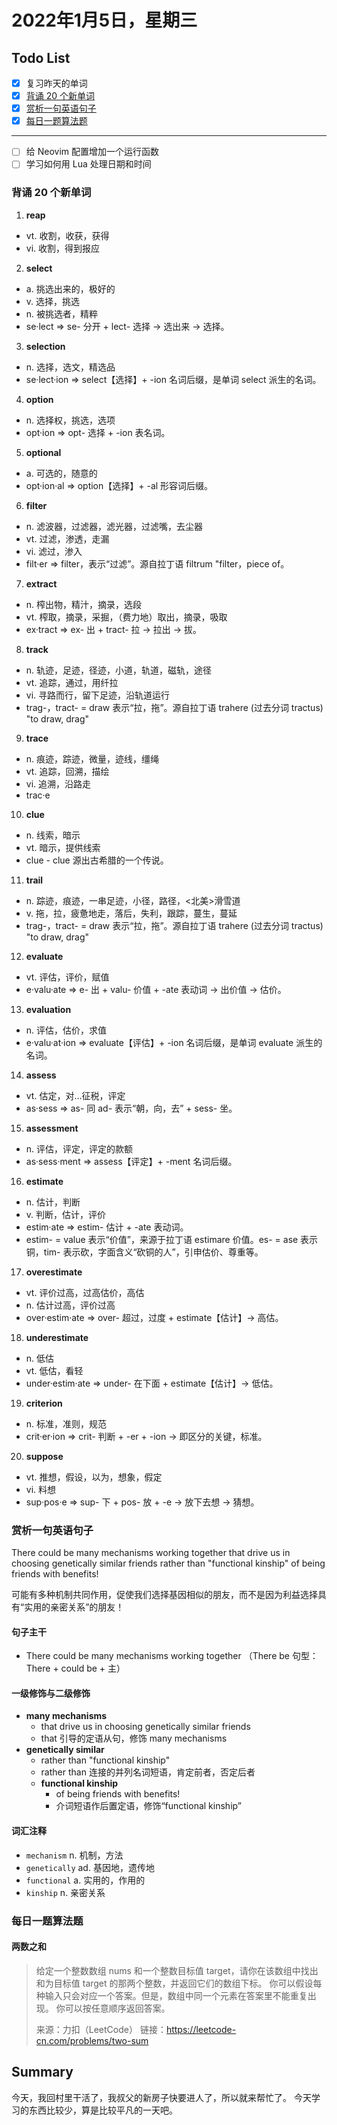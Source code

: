 # 2022年1月5日，星期三
## Todo List

- [x] 复习昨天的单词
- [x] [背诵 20 个新单词](#背诵-20-个新单词)
- [x] [赏析一句英语句子](#赏析一句英语句子)
- [x] [每日一题算法题](#每日一题算法题)
--------
- [ ] 给 Neovim 配置增加一个运行函数
- [ ] 学习如何用 Lua 处理日期和时间

### 背诵 20 个新单词

1. **reap**
  - vt. 收割，收获，获得
  - vi. 收割，得到报应

2. **select**
  - a. 挑选出来的，极好的
  - v. 选择，挑选
  - n. 被挑选者，精粹
  - se·lect => se- 分开 + lect- 选择 → 选出来 → 选择。

3. **selection**
  - n. 选择，选文，精选品
  - se·lect·ion => select【选择】+ -ion 名词后缀，是单词 select 派生的名词。

4. **option**
  - n. 选择权，挑选，选项
  - opt·ion => opt- 选择 + -ion 表名词。

5. **optional**
  - a. 可选的，随意的
  - opt·ion·al => option【选择】+ -al 形容词后缀。

6. **filter**
  - n. 滤波器，过滤器，滤光器，过滤嘴，去尘器
  - vt. 过滤，渗透，走漏
  - vi. 滤过，渗入
  - filt·er => filter，表示“过滤”。源自拉丁语 filtrum "filter，piece of。

7. **extract**
  - n. 榨出物，精汁，摘录，选段
  - vt. 榨取，摘录，采掘，（费力地）取出，摘录，吸取
  - ex·tract => ex- 出 + tract- 拉 → 拉出 → 拔。

8. **track**
  - n. 轨迹，足迹，径迹，小道，轨道，磁轨，途径
  - vt. 追踪，通过，用纤拉
  - vi. 寻路而行，留下足迹，沿轨道运行
  - trag-，tract- = draw 表示“拉，拖”。源自拉丁语 trahere (过去分词 tractus) "to draw, drag"

9. **trace**
  - n. 痕迹，踪迹，微量，迹线，缰绳
  - vt. 追踪，回溯，描绘
  - vi. 追溯，沿路走
  - trac·e

10. **clue**
  - n. 线索，暗示
  - vt. 暗示，提供线索
  - clue - clue 源出古希腊的一个传说。

11. **trail**
  - n. 踪迹，痕迹，一串足迹，小径，路径，<北美>滑雪道
  - v. 拖，拉，疲惫地走，落后，失利，跟踪，蔓生，蔓延
  - trag-，tract- = draw 表示“拉，拖”。源自拉丁语 trahere (过去分词 tractus) "to draw, drag"

12. **evaluate**
  - vt. 评估，评价，赋值
  - e·valu·ate => e- 出 + valu- 价值 + -ate 表动词 → 出价值 → 估价。

13. **evaluation**
  - n. 评估，估价，求值
  - e·valu·at·ion => evaluate【评估】+ -ion 名词后缀，是单词 evaluate 派生的名词。

14. **assess**
  - vt. 估定，对...征税，评定
  - as·sess => as- 同 ad- 表示“朝，向，去” + sess- 坐。

15. **assessment**
  - n. 评估，评定，评定的款额
  - as·sess·ment => assess【评定】+ -ment 名词后缀。

16. **estimate**
  - n. 估计，判断
  - v. 判断，估计，评价
  - estim·ate => estim- 估计 + -ate 表动词。
  - estim- = value 表示“价值”，来源于拉丁语 estimare 价值。es- = ase 表示铜，tim- 表示砍，字面含义“砍铜的人”，引申估价、尊重等。

17. **overestimate**
  - vt. 评价过高，过高估价，高估
  - n. 估计过高，评价过高
  - over·estim·ate => over- 超过，过度 + estimate【估计】→ 高估。

18. **underestimate**
  - n. 低估
  - vt. 低估，看轻
  - under·estim·ate => under- 在下面 + estimate【估计】→ 低估。

19. **criterion**
  - n. 标准，准则，规范
  - crit·er·ion => crit- 判断 + -er + -ion → 即区分的关键，标准。

20. **suppose**
  - vt. 推想，假设，以为，想象，假定
  - vi. 料想
  - sup·pos·e => sup- 下 + pos- 放 + -e → 放下去想 → 猜想。


### 赏析一句英语句子

There could be many mechanisms working together that drive us in choosing genetically similar friends rather than "functional kinship" of being friends with benefits!

可能有多种机制共同作用，促使我们选择基因相似的朋友，而不是因为利益选择具有“实用的亲密关系”的朋友！

#### 句子主干

- There could be many mechanisms working together （There be 句型：There + could be + 主）

#### 一级修饰与二级修饰

- **many mechanisms**
  - that drive us in choosing genetically similar friends
  - that 引导的定语从句，修饰 many mechanisms
- **genetically similar**
  - rather than "functional kinship"
  - rather than 连接的并列名词短语，肯定前者，否定后者
  - **functional kinship**
    - of being friends with benefits!
    - 介词短语作后置定语，修饰“functional kinship”

#### 词汇注释

- `mechanism` n. 机制，方法
- `genetically` ad. 基因地，遗传地
- `functional` a. 实用的，作用的
- `kinship` n. 亲密关系


### 每日一题算法题
#### 两数之和

> 给定一个整数数组 nums 和一个整数目标值 target，请你在该数组中找出 和为目标值 target 的那两个整数，并返回它们的数组下标。
> 你可以假设每种输入只会对应一个答案。但是，数组中同一个元素在答案里不能重复出现。
> 你可以按任意顺序返回答案。
> 
> 来源：力扣（LeetCode）
> 链接：https://leetcode-cn.com/problems/two-sum

## Summary

今天，我回村里干活了，我叔父的新房子快要进人了，所以就来帮忙了。
今天学习的东西比较少，算是比较平凡的一天吧。
